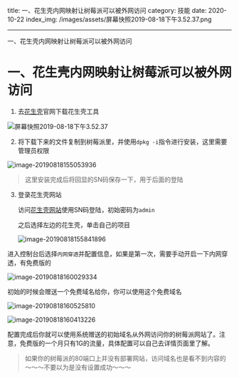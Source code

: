 title: 一、花生壳内网映射让树莓派可以被外网访问
category: 技能
date: 2020-10-22
index_img: /images/assets/屏幕快照2019-08-18下午3.52.37.png

---

一、花生壳内网映射让树莓派可以被外网访问

<!--more-->
# 一、花生壳内网映射让树莓派可以被外网访问

1. 去[花生壳](https://hsk.oray.com/download/)官网下载花生壳工具

![屏幕快照2019-08-18下午3.52.37](/images/assets/屏幕快照2019-08-18下午3.52.37.png)

2. 将下载下来的文件复制到树莓派里，并使用`dpkg -i`指令进行安装，这里需要管理员权限

![image-20190818155053936](/images/assets/image-20190818155053936.png)

>  这里安装完成后将回显的SN码保存一下，用于后面的登陆

3. 登录花生壳网站

   访问[花生壳网站](https://login.oray.com/login/)使用SN码登陆，初始密码为`admin`

   之后选择左边的花生壳，单击自己的项目

   ![image-20190818155841896](/images/assets/image-20190818155841896.png)



进入控制台后选择`内网穿透`并配置信息，如果是第一次，需要手动开启一下内网穿透，有免费版的

![image-20190818160029334](/images/assets/image-20190818160029334.png)



初始的时候会赠送一个免费域名给你，你可以使用这个免费域名

![image-20190818160525810](/images/assets/image-20190818160525810.png)

![image-20190818160413226](/images/assets/image-20190818160413226.png)

配置完成后你就可以使用系统赠送的初始域名从外网访问你的树莓派网站了。注意，免费版的一个月只有1G的流量，具体配置可以自己去详情页面里了解。



> 如果你的树莓派的80端口上并没有部署网站，访问域名也是看不到内容的～～～不要以为是没有设置成功～～～